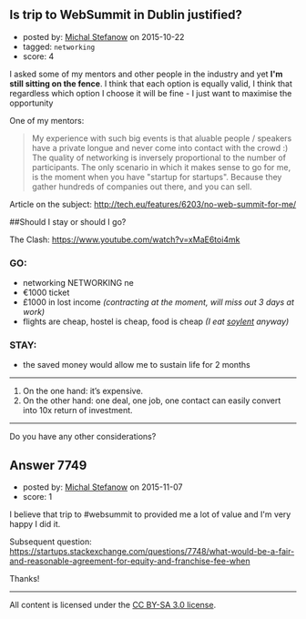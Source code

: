 ## Is trip to WebSummit in Dublin justified?

- posted by: [Michal Stefanow](https://stackexchange.com/users/406070/michal-stefanow) on 2015-10-22
- tagged: `networking`
- score: 4

I asked some of my mentors and other people in the industry and yet **I'm still sitting on the fence**. I think that each option is equally valid, I think that regardless which option I choose it will be fine - I just want to maximise the opportunity 

One of my mentors:
> My experience with such big events is that  aluable people / speakers have a private longue and never come into contact with the crowd :)
The quality of networking is inversely proportional to the number of participants.
The only scenario in which it makes sense to go for me, is the moment when you have "startup for startups". Because they gather hundreds of companies out there, and you can sell.

Article on the subject: http://tech.eu/features/6203/no-web-summit-for-me/

##Should I stay or should I go? 

The Clash: https://www.youtube.com/watch?v=xMaE6toi4mk

### GO:

* networking NETWORKING ne
* €1000 ticket
* £1000 in lost income *(contracting at the moment, will miss out 3 days at work)*
* flights are cheap, hostel is cheap, food is cheap *(I eat [soylent][1] anyway)*

### STAY:

 * the saved money would allow me to sustain life for 2 months

--- 

 1. On the one hand: it’s expensive. 
 2. On the other hand: one deal, one job, one contact can easily convert into 10x return of investment.


---

Do you have any other considerations?


  [1]: https://twitter.com/stefek99/status/656571390385090560


## Answer 7749

- posted by: [Michal Stefanow](https://stackexchange.com/users/406070/michal-stefanow) on 2015-11-07
- score: 1

I believe that trip to #websummit to provided me a lot of value and I'm very happy I did it.

Subsequent question: https://startups.stackexchange.com/questions/7748/what-would-be-a-fair-and-reasonable-agreement-for-equity-and-franchise-fee-when

Thanks!



---

All content is licensed under the [CC BY-SA 3.0 license](https://creativecommons.org/licenses/by-sa/3.0/).
